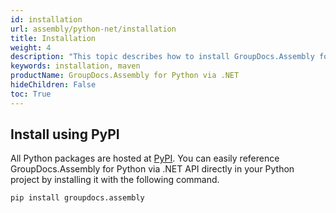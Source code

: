 ```yaml
---
id: installation
url: assembly/python-net/installation
title: Installation
weight: 4
description: "This topic describes how to install GroupDocs.Assembly for Python."
keywords: installation, maven
productName: GroupDocs.Assembly for Python via .NET
hideChildren: False
toc: True
---
```

## Install using PyPI

All Python packages are hosted at [PyPI](https://pypi.org/project/groupdocs-assembly-net). You can easily reference GroupDocs.Assembly for Python via .NET API directly in your Python project by installing it with the following command.

```batch
pip install groupdocs.assembly
```
